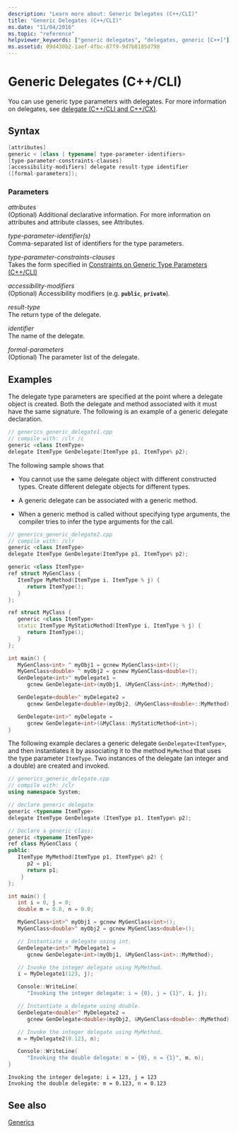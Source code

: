 ```yaml
---
description: "Learn more about: Generic Delegates (C++/CLI)"
title: "Generic Delegates (C++/CLI)"
ms.date: "11/04/2016"
ms.topic: "reference"
helpviewer_keywords: ["generic delegates", "delegates, generic [C++]"]
ms.assetid: 09d430b2-1aef-4fbc-87f9-9d7b8185d798
---
```

# Generic Delegates (C++/CLI)

You can use generic type parameters with delegates. For more information on delegates, see [delegate  (C++/CLI and C++/CX)](delegate-cpp-component-extensions.md).

## Syntax

```cpp
[attributes]
generic < [class | typename] type-parameter-identifiers>
[type-parameter-constraints-clauses]
[accessibility-modifiers] delegate result-type identifier
([formal-parameters]);
```

### Parameters

*attributes*<br/>
(Optional) Additional declarative information. For more information on attributes and attribute classes, see Attributes.

*type-parameter-identifier(s)*<br/>
Comma-separated list of identifiers for the type parameters.

*type-parameter-constraints-clauses*<br/>
Takes the form specified in [Constraints on Generic Type Parameters (C++/CLI)](constraints-on-generic-type-parameters-cpp-cli.md)

*accessibility-modifiers*<br/>
(Optional) Accessibility modifiers (e.g. **`public`**, **`private`**).

*result-type*<br/>
The return type of the delegate.

*identifier*<br/>
The name of the delegate.

*formal-parameters*<br/>
(Optional) The parameter list of the delegate.

## Examples

The delegate type parameters are specified at the point where a delegate object is created. Both the delegate and method associated with it must have the same signature. The following is an example of a generic delegate declaration.

```cpp
// generics_generic_delegate1.cpp
// compile with: /clr /c
generic <class ItemType>
delegate ItemType GenDelegate(ItemType p1, ItemType% p2);
```

The following sample shows that

- You cannot use the same delegate object with different constructed types. Create different delegate objects for different types.

- A generic delegate can be associated with a generic method.

- When a generic method is called without specifying type arguments, the compiler tries to infer the type arguments for the call.

```cpp
// generics_generic_delegate2.cpp
// compile with: /clr
generic <class ItemType>
delegate ItemType GenDelegate(ItemType p1, ItemType% p2);

generic <class ItemType>
ref struct MyGenClass {
   ItemType MyMethod(ItemType i, ItemType % j) {
      return ItemType();
   }
};

ref struct MyClass {
   generic <class ItemType>
   static ItemType MyStaticMethod(ItemType i, ItemType % j) {
      return ItemType();
   }
};

int main() {
   MyGenClass<int> ^ myObj1 = gcnew MyGenClass<int>();
   MyGenClass<double> ^ myObj2 = gcnew MyGenClass<double>();
   GenDelegate<int>^ myDelegate1 =
      gcnew GenDelegate<int>(myObj1, &MyGenClass<int>::MyMethod);

   GenDelegate<double>^ myDelegate2 =
      gcnew GenDelegate<double>(myObj2, &MyGenClass<double>::MyMethod);

   GenDelegate<int>^ myDelegate =
      gcnew GenDelegate<int>(&MyClass::MyStaticMethod<int>);
}
```

The following example declares a generic delegate `GenDelegate<ItemType>`, and then instantiates it by associating it to the method `MyMethod` that uses the type parameter `ItemType`. Two instances of the delegate (an integer and a double) are created and invoked.

```cpp
// generics_generic_delegate.cpp
// compile with: /clr
using namespace System;

// declare generic delegate
generic <typename ItemType>
delegate ItemType GenDelegate (ItemType p1, ItemType% p2);

// Declare a generic class:
generic <typename ItemType>
ref class MyGenClass {
public:
   ItemType MyMethod(ItemType p1, ItemType% p2) {
      p2 = p1;
      return p1;
    }
};

int main() {
   int i = 0, j = 0;
   double m = 0.0, n = 0.0;

   MyGenClass<int>^ myObj1 = gcnew MyGenClass<int>();
   MyGenClass<double>^ myObj2 = gcnew MyGenClass<double>();

   // Instantiate a delegate using int.
   GenDelegate<int>^ MyDelegate1 =
      gcnew GenDelegate<int>(myObj1, &MyGenClass<int>::MyMethod);

   // Invoke the integer delegate using MyMethod.
   i = MyDelegate1(123, j);

   Console::WriteLine(
      "Invoking the integer delegate: i = {0}, j = {1}", i, j);

   // Instantiate a delegate using double.
   GenDelegate<double>^ MyDelegate2 =
      gcnew GenDelegate<double>(myObj2, &MyGenClass<double>::MyMethod);

   // Invoke the integer delegate using MyMethod.
   m = MyDelegate2(0.123, n);

   Console::WriteLine(
      "Invoking the double delegate: m = {0}, n = {1}", m, n);
}
```

```Output
Invoking the integer delegate: i = 123, j = 123
Invoking the double delegate: m = 0.123, n = 0.123
```

## See also

[Generics](generics-cpp-component-extensions.md)
